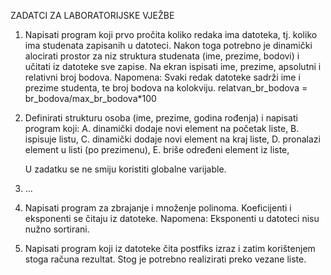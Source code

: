 ZADATCI ZA LABORATORIJSKE VJEŽBE

1. Napisati program koji prvo pročita koliko redaka ima datoteka, tj. koliko ima studenata
zapisanih u datoteci. Nakon toga potrebno je dinamički alocirati prostor za niz struktura
studenata (ime, prezime, bodovi) i učitati iz datoteke sve zapise. Na ekran ispisati ime,
prezime, apsolutni i relativni broj bodova.
Napomena: Svaki redak datoteke sadrži ime i prezime studenta, te broj bodova na kolokviju.
relatvan_br_bodova = br_bodova/max_br_bodova*100

2. Definirati strukturu osoba (ime, prezime, godina rođenja) i napisati program koji:
    A. dinamički dodaje novi element na početak liste,
    B. ispisuje listu,
    C. dinamički dodaje novi element na kraj liste,
    D. pronalazi element u listi (po prezimenu),
    E. briše određeni element iz liste,
    
    U zadatku se ne smiju koristiti globalne varijable.
3. ...

4. Napisati program za zbrajanje i množenje polinoma. Koeficijenti i eksponenti se
čitaju iz datoteke.
Napomena: Eksponenti u datoteci nisu nužno sortirani.

5. Napisati program koji iz datoteke čita postfiks izraz i zatim korištenjem stoga računa
rezultat. Stog je potrebno realizirati preko vezane liste.
